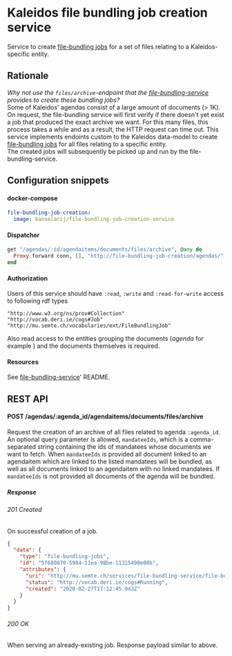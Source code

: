 # Kaleidos file bundling job creation service

Service to create [file-bundling jobs](https://github.com/kanselarij-vlaanderen/file-bundling-service) for a set of files relating to a Kaleidos-specific entity.

## Rationale

*Why not use the `files/archive`-endpoint that the [file-bundling-service](https://github.com/kanselarij-vlaanderen/file-bundling-service) provides to create these bundling jobs?*  
Some of Kaleidos' agendas consist of a large amount of documents (> 1K). On request, the file-bundling service will first verify if there doesn't yet exist a job that produced the exact archive we want. For this many files, this process takes a while and as a result, the HTTP request can time out. 
This service implements endoints custom to the Kaleidos data-model to create [file-bundling jobs](https://github.com/kanselarij-vlaanderen/file-bundling-service) for all files relating to a specific entity.  
The created jobs will subsequently be picked up and run by the file-bundling-service.

## Configuration snippets

#### docker-compose

```yml
file-bundling-job-creation:
  image: kanselarij/file-bundling-job-creation-service
```

#### Dispatcher

```elixir
get "/agendas/:id/agendaitems/documents/files/archive", @any do
  Proxy.forward conn, [], "http://file-bundling-job-creation/agendas/" <> id <> "/agendaitems/documents/files/archive"
end
```

#### Authorization

Users of this service should have `:read`, `:write` and `:read-for-write` access to following rdf types
```
"http://www.w3.org/ns/prov#Collection"
"http://vocab.deri.ie/cogs#Job"
"http://mu.semte.ch/vocabularies/ext/FileBundlingJob"
```
Also read access to the entities grouping the documents (*agenda* for example ) and the documents themselves is required.


#### Resources

See [file-bundling-service](https://github.com/kanselarij-vlaanderen/file-bundling-service)' README.

## REST API
#### POST /agendas/:agenda_id/agendaitems/documents/files/archive
Request the creation of an archive of all files related to agenda `:agenda_id`. An optional query parameter is allowed, `mandateeIds`, which is a comma-separated string containing the ids of mandatees whose documents we want to fetch. When `mandateeIds` is provided all document linked to an agendaitem which are linked to the listed mandatees will be bundled, as well as all documents linked to an agendaitem with no linked mandatees. If `mandateeIds` is not provided all documents of the agenda will be bundled.

##### Response
###### 201 Created
On successful creation of a job.

```json
{
  "data": {
    "type": "file-bundling-jobs",
    "id": "5f680870-5984-11ea-98be-11315490e00b",
    "attributes": {
      "uri": "http://mu.semte.ch/services/file-bundling-service/file-bundling-jobs/5f680870-5984-11ea-98be-11315490e00b",
      "status": "http://vocab.deri.ie/cogs#Running",
      "created": "2020-02-27T17:12:45.943Z"
    }
  }
}
```

###### 200 OK
When serving an already-existing job. Response payload similar to above.

